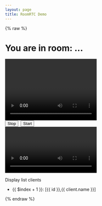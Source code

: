 ```yaml
---
layout: page
title: RoomRTC Demo
---
```


<!-- load styles cdn -->
<link href="{{ site.baseurl }}/dist/style.css" rel="stylesheet" type="text/css" media="screen" />

{% raw %}
<div ng-app="demo" ng-controller="roomController">
    <h1>You are in room: <span ng-bind="room">...</span></h1>
    <video class="mirror" width="300" height="200" ng-src="{{localVideo}}" autoplay="true"></video>
    <div class="media-controls">
        <input type="button" value="Stop" ng-click="stop()">&nbsp;
        <input type="button" value="Start" ng-click="start()">
    </div>
    <div id="remotes">
        <div class="video" ng-repeat="remoteVideo in remoteVideos">
            <video ng-src="{{remoteVideo}}" autoplay="true"></video>
        </div>
    </div>
    <p>Display list clients</p>
    <ul>
        <li ng-repeat="(id, client) in clients">{{ $index + 1 }}: [{{ id }},{{ client.name }}]</li>
    </ul>
</div>
{% endraw %}

<script src="{{ site.baseurl }}/dist/roomrtc.latest.js"></script>
<script src="{{ site.baseurl }}/dist/angular-v1.4.9.js"></script>
<script type="text/javascript">
    angular.module("demo", [])
        .controller("roomController", function ($scope, $timeout, $sce) {
            $scope.localVideo = null;
            $scope.remoteVideos = [];

            var room = $scope.room = (location.search && location.search.split('?')[1]) || "demo";
            var roomRTC = new RoomRTC();
            roomRTC.on("connected", function (id) {
                console.log("connected connectionId: ", id);
            });
            roomRTC.on("readyToCall", function (id) {
                console.log("readyToCall, connectionId: ", id);
                roomRTC.initMediaSource()
                    .then(stream => {
                        var streamUrl = roomRTC.getStreamAsUrl(stream);
                        $timeout(function () {
                            $scope.localVideo = $sce.trustAsResourceUrl(streamUrl);
                        });
                        return roomRTC.joinRoom(room);
                    })
                    .then(roomData => {
                        console.log("joinRoom ok: ", roomData);
                        $timeout(function () {
                            $scope.clients = roomData.clients;
                        });
                        return roomData.clients;
                    })
                    .catch(err => {
                        console.error("joinRoom error: ", err);
                    });
            });

            roomRTC.on("videoAdded", function(stream, pc) {
                console.log("Ohh, we have a new participant", pc.id);
                $timeout(function() {
                    var streamUrl = roomRTC.getStreamAsUrl(stream);
                    var trustUrl = $sce.trustAsResourceUrl(streamUrl);
                    $scope.remoteVideos.push(trustUrl);
                })
            });

            /**
                * Setup control buttons
                * */
            $scope.stop = function () {
                roomRTC.stop();
            }

            $scope.start = function () {
                roomRTC.initMediaSource().then(stream => {
                    var streamUrl = roomRTC.getStreamAsUrl(stream);
                    $timeout(function () {
                        $scope.localVideo = $sce.trustAsResourceUrl(streamUrl);
                    });
                });
            }
        });
</script>
